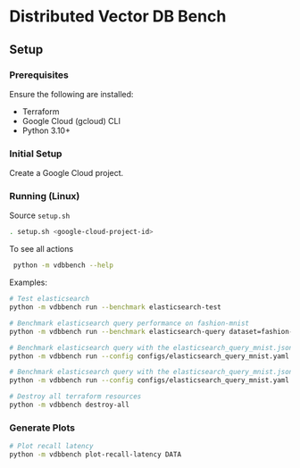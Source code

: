 # Distributed Vector DB Bench

## Setup

### Prerequisites
Ensure the following are installed:
- Terraform
- Google Cloud (gcloud) CLI
- Python 3.10+

### Initial Setup
Create a Google Cloud project.

### Running (Linux)
Source `setup.sh`
```bash
. setup.sh <google-cloud-project-id>
```
To see all actions
```bash
 python -m vdbbench --help
```

Examples:
```bash
# Test elasticsearch
python -m vdbbench run --benchmark elasticsearch-test
```
```bash
# Benchmark elasticsearch query performance on fashion-mnist
python -m vdbbench run --benchmark elasticsearch-query dataset=fashion-mnist
```
```bash
# Benchmark elasticsearch query with the elasticsearch_query_mnist.json config
python -m vdbbench run --config configs/elasticsearch_query_mnist.yaml
```
```bash
# Benchmark elasticsearch query with the elasticsearch_query_mnist.json config, overriding data.dataset
python -m vdbbench run --config configs/elasticsearch_query_mnist.yaml data.dataset=glove-25d
```
```bash
# Destroy all terraform resources
python -m vdbbench destroy-all
```

### Generate Plots
```bash
# Plot recall latency
python -m vdbbench plot-recall-latency DATA
```
